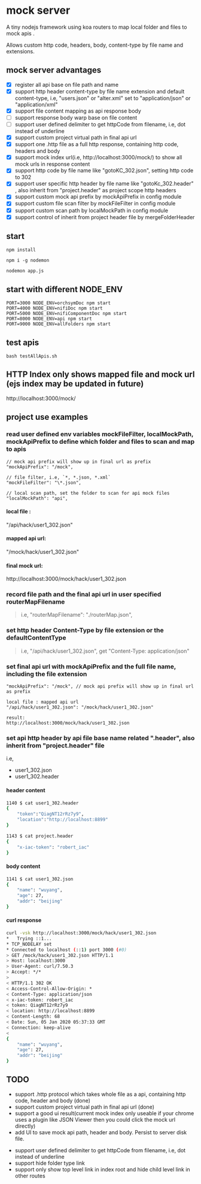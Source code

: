 # mock server

A tiny nodejs framework using koa routers to map local folder and files to mock apis .

Allows custom http code, headers, body, content-type by file name and extensions.

## mock server advantages

- [x] register all api base on file path and name
- [x] support http header content-type by file name extension and default content-type, i.e, "users.json" or "alter.xml" set to "application/json" or "application/xml"
- [x] support file content mapping as api response body
- [ ] support response body warp base on file content
- [ ] support user defined delimiter to get httpCode from filename, i.e, dot instead of underline
- [x] support custom project virtual path in final api url
- [x] support one .http file as a full http response, containing http code, headers and body
- [x] support mock index url(i.e, http://localhost:3000/mock/) to show all mock urls in response content
- [x] support http code by file name like "gotoKC_302.json", setting http code to 302
- [x] support user specific http header by file name like "gotoKc_302.header" , also inherit from "project.header" as project scope http headers
- [x] support custom mock api prefix by mockApiPrefix in config module
- [x] support custom file scan filter by mockFileFilter in config module
- [x] support custom scan path by localMockPath in config module
- [x] support control of inherit from project header file by mergeFolderHeader

## start

```
npm install

npm i -g nodemon

nodemon app.js
```

## start with different NODE_ENV

```
PORT=3000 NODE_ENV=orchsymDoc npm start
PORT=4000 NODE_ENV=nifiDoc npm start
PORT=5000 NODE_ENV=nifiComponentDoc npm start
PORT=8000 NODE_ENV=api npm start
PORT=9000 NODE_ENV=allFolders npm start
```

## test apis

`bash testAllApis.sh`

## HTTP Index only shows mapped file and mock url (ejs index may be updated in future)

http://localhost:3000/mock/

## project use examples

### read user defined env variables mockFileFilter, localMockPath, mockApiPrefix to define which folder and files to scan and map to apis

```
// mock api prefix will show up in final url as prefix
"mockApiPrefix": "/mock",

// file filter, i.e, `*, *.json, *.xml`
"mockFileFilter": "\*.json",

// local scan path, set the folder to scan for api mock files
"localMockPath": "api",
```

#### local file :

"/api/hack/user1_302.json"

#### mapped api url:

"/mock/hack/user1_302.json"

#### final mock url:

http://localhost:3000/mock/hack/user1_302.json

### record file path and the final api url in user specified routerMapFilename

> i.e,
> "routerMapFilename": "./routerMap.json",

### set http header Content-Type by file extension or the defaultContentType

> i.e,
> "/api/hack/user1_302.json", get "Content-Type: application/json"

### set final api url with mockApiPrefix and the full file name, including the file extension

```
"mockApiPrefix": "/mock", // mock api prefix will show up in final url as prefix

local file : mapped api url
"/api/hack/user1_302.json": "/mock/hack/user1_302.json"

result:
http://localhost:3000/mock/hack/user1_302.json
```

### set api http header by api file base name related ".header", also inherit from "project.header" file

i.e,

- user1_302.json
- user1_302.header

#### header content

```bash
1140 $ cat user1_302.header
{
    "token":"QiagNT12rRz7y9",
    "location":"http://localhost:8899"
}
```

```bash
1143 $ cat project.header
{
    "x-iac-token": "robert_iac"
}
```

#### body content

```bash
1141 $ cat user1_302.json
{
    "name": "wuyang",
    "age": 27,
    "addr": "beijing"
}
```

#### curl response

```bash
curl -vsk http://localhost:3000/mock/hack/user1_302.json
*   Trying ::1...
* TCP_NODELAY set
* Connected to localhost (::1) port 3000 (#0)
> GET /mock/hack/user1_302.json HTTP/1.1
> Host: localhost:3000
> User-Agent: curl/7.50.3
> Accept: */*
>
< HTTP/1.1 302 OK
< Access-Control-Allow-Origin: *
< Content-Type: application/json
< x-iac-token: robert_iac
< token: QiagNT12rRz7y9
< location: http://localhost:8899
< Content-Length: 68
< Date: Sun, 05 Jan 2020 05:37:33 GMT
< Connection: keep-alive
<
{
    "name": "wuyang",
    "age": 27,
    "addr": "beijing"
}
```

## TODO

- support .http protocol which takes whole file as a api, containing http code, header and body (done)
- support custom project virtual path in final api url (done)
- support a good ui result(current mock index only useable if your chrome uses a plugin like JSON Viewer then you could click the mock url directly)
- add UI to save mock api path, header and body. Persist to server disk file.
<!-- - add option for different file path delimiter when support httpCode by filename. i.e,"\_","." etc -->
- support user defined delimiter to get httpCode from filename, i.e, dot instead of underline
- support hide folder type link
- support only show top level link in index root and hide child level link in other routes
